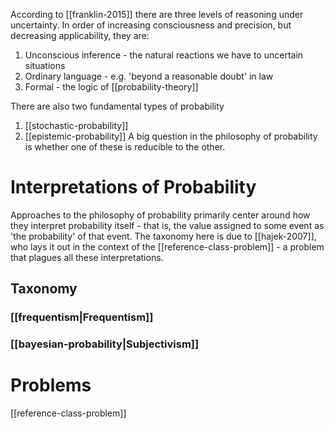 According to [[franklin-2015]] there are three levels of reasoning under uncertainty. In order of increasing consciousness and precision, but decreasing applicability, they are:
1. Unconscious inference - the natural reactions we have to uncertain situations
2. Ordinary language - e.g. 'beyond a reasonable doubt' in law
3. Formal - the logic of [[probability-theory]]

There are also two fundamental types of probability
1. [[stochastic-probability]]
2. [[epistemic-probability]]
A big question in the philosophy of probability is whether one of these is reducible to the other.

# Interpretations of Probability
Approaches to the philosophy of probability primarily center around how they interpret probability itself - that is, the value assigned to some event as 'the probability' of that event. The taxonomy here is due to [[hajek-2007]], who lays it out in the context of the [[reference-class-problem]] - a problem that plagues all these interpretations.

## Taxonomy
### [[frequentism|Frequentism]]
### [[bayesian-probability|Subjectivism]] 

# Problems
[[reference-class-problem]]